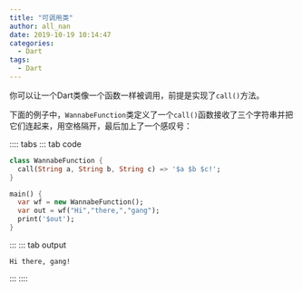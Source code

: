 ```yaml
---
title: "可调用类"
author: all_nan
date: 2019-10-19 10:14:47
categories:
  - Dart
tags:
  - Dart
---
```


你可以让一个Dart类像一个函数一样被调用，前提是实现了`call()`方法。

下面的例子中，`WannabeFunction`类定义了一个`call()`函数接收了三个字符串并把它们连起来，用空格隔开，最后加上了一个感叹号：

:::: tabs
::: tab code

``` Dart
class WannabeFunction {
  call(String a, String b, String c) => '$a $b $c!';
}

main() {
  var wf = new WannabeFunction();
  var out = wf("Hi","there,","gang");
  print('$out');
}
```

:::
::: tab output

``` 
Hi there, gang!
```

:::
::::

